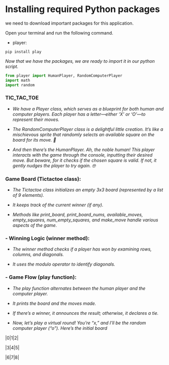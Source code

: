 # Installing required Python packages
we need to download important packages for this application.

Open your terminal and run the following command.

- player:
```terminal
pip install play
```

*Now that we have the packages, we are ready to import it in our python script.*

```py
from player import HumanPlayer, RandomComputerPlayer
import math
import random
```
### TIC_TAC_TOE

- *We have a Player class, which serves as a blueprint for both human and computer players. Each player has a letter—either ‘X’ or ‘O’—to represent their moves.*

- *The RandomComputerPlayer class is a delightful little creation. It’s like a mischievous sprite that randomly selects an available square on the board for its move. 🎲*

- *And then there’s the HumanPlayer. Ah, the noble human! This player interacts with the game through the console, inputting their desired move. But beware, for it checks if the chosen square is valid. If not, it gently nudges the player to try again. 🤓*

### Game Board (Tictactoe class):

- *The Tictactoe class initializes an empty 3x3 board (represented by a list of 9 elements).*

- *It keeps track of the current winner (if any).*

- *Methods like print_board, print_board_nums, available_moves, empty_squares, num_empty_squares, and make_move handle various aspects of the game.*

### - Winning Logic (winner method):

- *The winner method checks if a player has won by examining rows, columns, and diagonals.*

- *It uses the modulo operator to identify diagonals.*

### - Game Flow (play function):

- *The play function alternates between the human player and the computer player.*

- *It prints the board and the moves made.*

- *If there’s a winner, it announces the result; otherwise, it declares a tie.*

- *Now, let’s play a virtual round! You’re “x,” and I’ll be the random computer player (“o”). Here’s the initial board*

|0|1|2|

|3|4|5|

|6|7|8|
